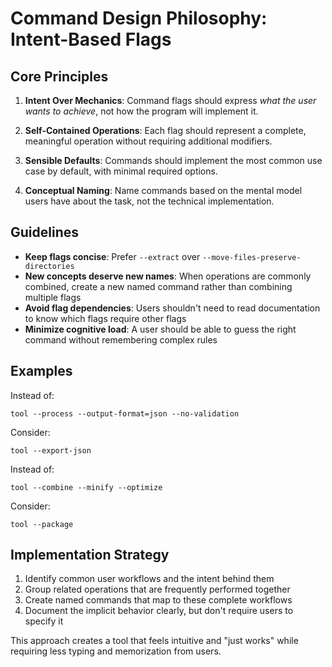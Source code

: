 # Command Design Philosophy: Intent-Based Flags

## Core Principles

1. **Intent Over Mechanics**: Command flags should express *what the user wants to achieve*, not how the program will implement it.

2. **Self-Contained Operations**: Each flag should represent a complete, meaningful operation without requiring additional modifiers.

3. **Sensible Defaults**: Commands should implement the most common use case by default, with minimal required options.

4. **Conceptual Naming**: Name commands based on the mental model users have about the task, not the technical implementation.

## Guidelines

- **Keep flags concise**: Prefer `--extract` over `--move-files-preserve-directories`
- **New concepts deserve new names**: When operations are commonly combined, create a new named command rather than combining multiple flags
- **Avoid flag dependencies**: Users shouldn't need to read documentation to know which flags require other flags
- **Minimize cognitive load**: A user should be able to guess the right command without remembering complex rules

## Examples

Instead of:
```
tool --process --output-format=json --no-validation
```

Consider:
```
tool --export-json
```

Instead of:
```
tool --combine --minify --optimize
```

Consider:
```
tool --package
```

## Implementation Strategy

1. Identify common user workflows and the intent behind them
2. Group related operations that are frequently performed together
3. Create named commands that map to these complete workflows
4. Document the implicit behavior clearly, but don't require users to specify it

This approach creates a tool that feels intuitive and "just works" while requiring less typing and memorization from users.